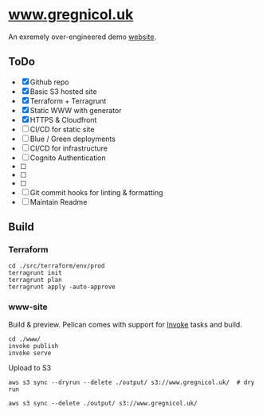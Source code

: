 # www.gregnicol.uk
An exremely over-engineered demo [website](http://www.gregnicol.uk).

## ToDo
 - [x] Github repo 
 - [x] Basic S3 hosted site 
 - [x] Terraform + Terragrunt
 - [x] Static WWW with generator 
 - [x] HTTPS & Cloudfront
 - [ ] CI/CD for static site
 - [ ] Blue / Green deployments
 - [ ] CI/CD for infrastructure
 - [ ] Cognito Authentication
 - [ ]
 - [ ]
 - [ ]
 - [ ] Git commit hooks for linting & formatting
 - [ ] Maintain Readme

## Build
### Terraform
```shell script
cd ./src/terraform/env/prod
terragrunt init
terragrunt plan
terragrunt apply -auto-approve

```

### www-site
Build & preview. Pelican comes with support for [Invoke](http://docs.pyinvoke.org/en/stable/) tasks and build.
```shell script
cd ./www/
invoke publish
invoke serve

```
Upload to S3
```shell script
aws s3 sync --dryrun --delete ./output/ s3://www.gregnicol.uk/  # dry run

aws s3 sync --delete ./output/ s3://www.gregnicol.uk/

```

